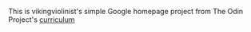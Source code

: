 This is vikingviolinist's simple Google homepage project from The Odin Project's [curriculum](http://www.theodinproject.com/courses/web-development-101/lessons/html-css)
